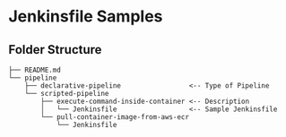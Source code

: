 # Jenkinsfile Samples

## Folder Structure

    ├── README.md
    └── pipeline
        ├── declarative-pipeline                 <-- Type of Pipeline
        └── scripted-pipeline
            ├── execute-command-inside-container <-- Description
            │   └── Jenkinsfile                  <-- Sample Jenkinsfile
            └── pull-container-image-from-aws-ecr
                └── Jenkinsfile
